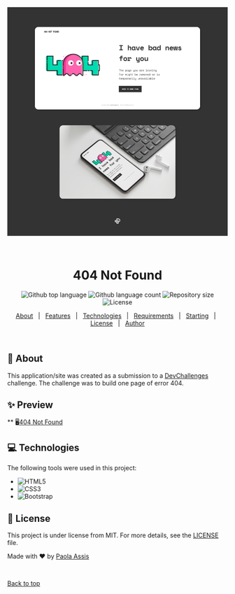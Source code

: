 <div align="center" id="top"> 
  <img src="./ui/404 Not Found.png" alt="404 Not Found" />

&#xa0;

  <!-- <a href="https://404notfound.netlify.app">Demo</a> -->
</div>

<h1 align="center">404 Not Found</h1>

<p align="center">
  <img alt="Github top language" src="https://img.shields.io/github/languages/top/assispaola/404-not-found?color=56BEB8">

  <img alt="Github language count" src="https://img.shields.io/github/languages/count/assispaola/404-not-found?color=56BEB8">

  <img alt="Repository size" src="https://img.shields.io/github/repo-size/assispaola/404-not-found?color=56BEB8">

  <img alt="License" src="https://img.shields.io/github/license/assispaola/404-not-found?color=56BEB8">

  <!-- <img alt="Github issues" src="https://img.shields.io/github/issues/{{YOUR_GITHUB_USERNAME}}/404-not-found?color=56BEB8" /> -->

  <!-- <img alt="Github forks" src="https://img.shields.io/github/forks/{{YOUR_GITHUB_USERNAME}}/404-not-found?color=56BEB8" /> -->

  <!-- <img alt="Github stars" src="https://img.shields.io/github/stars/{{YOUR_GITHUB_USERNAME}}/404-not-found?color=56BEB8" /> -->
</p>

<!-- Status -->

<!-- <h4 align="center">
	🚧  404 Not Found 🚀 Under construction...  🚧
</h4>

<hr> -->

<p align="center">
  <a href="#dart-about">About</a> &#xa0; | &#xa0; 
  <a href="#sparkles-features">Features</a> &#xa0; | &#xa0;
  <a href="#rocket-technologies">Technologies</a> &#xa0; | &#xa0;
  <a href="#white_check_mark-requirements">Requirements</a> &#xa0; | &#xa0;
  <a href="#checkered_flag-starting">Starting</a> &#xa0; | &#xa0;
  <a href="#memo-license">License</a> &#xa0; | &#xa0;
  <a href="https://github.com/assispaola" target="_blank">Author</a>
</p>

<br>

## :dart: About

This application/site was created as a submission to a [DevChallenges](https://devchallenges.io/) challenge. The challenge was to build one page of error 404.

## :sparkles: Preview

** 🖥️[404 Not Found](https://assispaola.github.io/404)

## 💻 Technologies

The following tools were used in this project:

<!-- - [Expo](https://expo.io/)
- [Node.js](https://nodejs.org/en/)
- [React](https://pt-br.reactjs.org/)
- [React Native](https://reactnative.dev/)
- [TypeScript](https://www.typescriptlang.org/) -->

- ![HTML5](https://img.shields.io/badge/-HTML5-E34F26?style=flat-square&logo=html5&logoColor=white)<br />
- ![CSS3](https://img.shields.io/badge/-CSS3-1572B6?style=flat-square&logo=css3)<br />
- ![Bootstrap](https://img.shields.io/badge/-Bootstrap-563D7C?style=flat-square&logo=bootstrap)<br />

<!-- ## :white_check_mark: Requirements ##

Before starting :checkered_flag:, you need to have [Git](https://git-scm.com) and [Node](https://nodejs.org/en/) installed. -->

<!-- ## :checkered_flag: Starting ##

```bash
# Clone this project
$ git clone https://github.com/{{YOUR_GITHUB_USERNAME}}/404-not-found

# Access
$ cd 404-not-found

# Install dependencies
$ yarn

# Run the project
$ yarn start

# The server will initialize in the <http://localhost:3000>
``` -->

## :memo: License

This project is under license from MIT. For more details, see the [LICENSE](LICENSE.md) file.

Made with :heart: by <a href="https://github.com/assispaola" target="_blank">Paola Assis</a>

&#xa0;

<a href="#top">Back to top</a>
